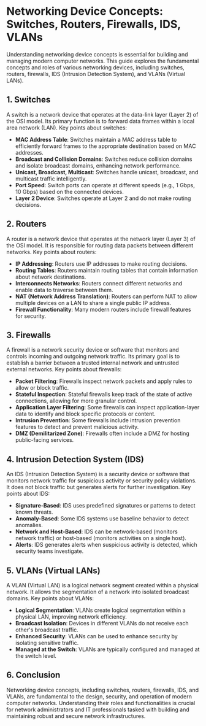 # Networking Device Concepts: Switches, Routers, Firewalls, IDS, VLANs

Understanding networking device concepts is essential for building and managing modern computer networks. This guide explores the fundamental concepts and roles of various networking devices, including switches, routers, firewalls, IDS (Intrusion Detection System), and VLANs (Virtual LANs).

## 1. Switches

A switch is a network device that operates at the data-link layer (Layer 2) of the OSI model. Its primary function is to forward data frames within a local area network (LAN). Key points about switches:

- **MAC Address Table**: Switches maintain a MAC address table to efficiently forward frames to the appropriate destination based on MAC addresses.
- **Broadcast and Collision Domains**: Switches reduce collision domains and isolate broadcast domains, enhancing network performance.
- **Unicast, Broadcast, Multicast**: Switches handle unicast, broadcast, and multicast traffic intelligently.
- **Port Speed**: Switch ports can operate at different speeds (e.g., 1 Gbps, 10 Gbps) based on the connected devices.
- **Layer 2 Device**: Switches operate at Layer 2 and do not make routing decisions.

## 2. Routers

A router is a network device that operates at the network layer (Layer 3) of the OSI model. It is responsible for routing data packets between different networks. Key points about routers:

- **IP Addressing**: Routers use IP addresses to make routing decisions.
- **Routing Tables**: Routers maintain routing tables that contain information about network destinations.
- **Interconnects Networks**: Routers connect different networks and enable data to traverse between them.
- **NAT (Network Address Translation)**: Routers can perform NAT to allow multiple devices on a LAN to share a single public IP address.
- **Firewall Functionality**: Many modern routers include firewall features for security.

## 3. Firewalls

A firewall is a network security device or software that monitors and controls incoming and outgoing network traffic. Its primary goal is to establish a barrier between a trusted internal network and untrusted external networks. Key points about firewalls:

- **Packet Filtering**: Firewalls inspect network packets and apply rules to allow or block traffic.
- **Stateful Inspection**: Stateful firewalls keep track of the state of active connections, allowing for more granular control.
- **Application Layer Filtering**: Some firewalls can inspect application-layer data to identify and block specific protocols or content.
- **Intrusion Prevention**: Some firewalls include intrusion prevention features to detect and prevent malicious activity.
- **DMZ (Demilitarized Zone)**: Firewalls often include a DMZ for hosting public-facing services.

## 4. Intrusion Detection System (IDS)

An IDS (Intrusion Detection System) is a security device or software that monitors network traffic for suspicious activity or security policy violations. It does not block traffic but generates alerts for further investigation. Key points about IDS:

- **Signature-Based**: IDS uses predefined signatures or patterns to detect known threats.
- **Anomaly-Based**: Some IDS systems use baseline behavior to detect anomalies.
- **Network and Host-Based**: IDS can be network-based (monitors network traffic) or host-based (monitors activities on a single host).
- **Alerts**: IDS generates alerts when suspicious activity is detected, which security teams investigate.

## 5. VLANs (Virtual LANs)

A VLAN (Virtual LAN) is a logical network segment created within a physical network. It allows the segmentation of a network into isolated broadcast domains. Key points about VLANs:

- **Logical Segmentation**: VLANs create logical segmentation within a physical LAN, improving network efficiency.
- **Broadcast Isolation**: Devices in different VLANs do not receive each other's broadcast traffic.
- **Enhanced Security**: VLANs can be used to enhance security by isolating sensitive traffic.
- **Managed at the Switch**: VLANs are typically configured and managed at the switch level.

## 6. Conclusion

Networking device concepts, including switches, routers, firewalls, IDS, and VLANs, are fundamental to the design, security, and operation of modern computer networks. Understanding their roles and functionalities is crucial for network administrators and IT professionals tasked with building and maintaining robust and secure network infrastructures.

